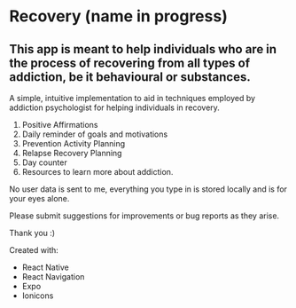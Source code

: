 # Recovery (name in progress)

## This app is meant to help individuals who are in the process of recovering from all types of addiction, be it behavioural or substances. 

A simple, intuitive implementation to aid in techniques employed by addiction psychologist for helping individuals in recovery. 

1. Positive Affirmations
2. Daily reminder of goals and motivations
3. Prevention Activity Planning 
4. Relapse Recovery Planning
5. Day counter
6. Resources to learn more about addiction. 

No user data is sent to me, everything you type in is stored locally and is for your eyes alone. 

Please submit suggestions for improvements or bug reports as they arise. 

Thank you :)

Created with: 
 - React Native
 - React Navigation
 - Expo
 - Ionicons